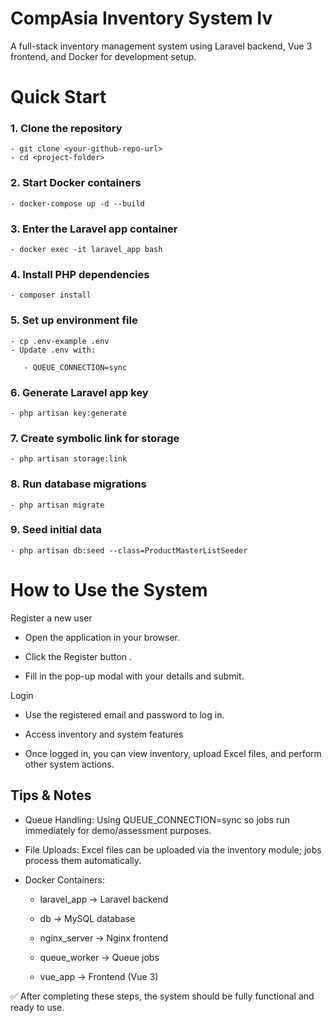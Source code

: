 # CompAsia Inventory System Iv

A full-stack inventory management system using Laravel backend, Vue 3 frontend, and Docker for development setup.

# Quick Start

### 1. Clone the repository
    - git clone <your-github-repo-url>
    - cd <project-folder>

### 2. Start Docker containers
    - docker-compose up -d --build

### 3. Enter the Laravel app container
    - docker exec -it laravel_app bash

### 4. Install PHP dependencies
    - composer install

### 5. Set up environment file
    - cp .env-example .env
    - Update .env with:

       - QUEUE_CONNECTION=sync

### 6. Generate Laravel app key
    - php artisan key:generate

### 7. Create symbolic link for storage
    - php artisan storage:link

### 8. Run database migrations
    - php artisan migrate

### 9. Seed initial data
    - php artisan db:seed --class=ProductMasterListSeeder

# How to Use the System

Register a new user

- Open the application in your browser.

- Click the Register button .

- Fill in the pop-up modal with your details and submit.

Login

- Use the registered email and password to log in.

- Access inventory and system features

- Once logged in, you can view inventory, upload Excel files, and perform other system actions.

## Tips & Notes

- Queue Handling: Using QUEUE_CONNECTION=sync so jobs run immediately for demo/assessment purposes.

- File Uploads: Excel files can be uploaded via the inventory module; jobs process them automatically.

- Docker Containers:

  - laravel_app → Laravel backend

  - db → MySQL database

  - nginx_server → Nginx frontend

  - queue_worker → Queue jobs 

  - vue_app → Frontend (Vue 3)

✅ After completing these steps, the system should be fully functional and ready to use.
